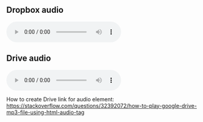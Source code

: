 ## Dropbox audio

<audio controls src="https://uc90cac3d4cb4ca0cc4bb8311ef6.dl.dropboxusercontent.com/cd/0/inline/A2JNLcQX8JT6Eim4ujTcvs_ybKysDNjtLmfaTfDsB1HKnEf68X2baccp-mvCRzTcnNGUK0Akhc-KRcG9oyRtwY9LxoxbD2Sw7tY1YjWZxp-lIBIR_Js7rwtyFyvSrLlPZUs/file#t=1610" preload="auto">
  <p>Your browser doesn't support HTML5 audio. Here is a <a href="https://uc90cac3d4cb4ca0cc4bb8311ef6.dl.dropboxusercontent.com/cd/0/inline/A2JNLcQX8JT6Eim4ujTcvs_ybKysDNjtLmfaTfDsB1HKnEf68X2baccp-mvCRzTcnNGUK0Akhc-KRcG9oyRtwY9LxoxbD2Sw7tY1YjWZxp-lIBIR_Js7rwtyFyvSrLlPZUs/file#t=1610">link to the audio</a> instead.</p>
</audio>

## Drive audio

<audio controls src="https://docs.google.com/uc?export=download&id=1FPPBBOn8R6bcQ99NH4Qgf8LyieSgBwN8#t=1610" preload="auto">
  <p>Your browser doesn't support HTML5 audio. Here is a <a href="https://docs.google.com/uc?export=download&id=1FPPBBOn8R6bcQ99NH4Qgf8LyieSgBwN8#t=1610">link to the audio</a> instead.</p>
</audio>

How to create Drive link for audio element: https://stackoverflow.com/questions/32392072/how-to-play-google-drive-mp3-file-using-html-audio-tag